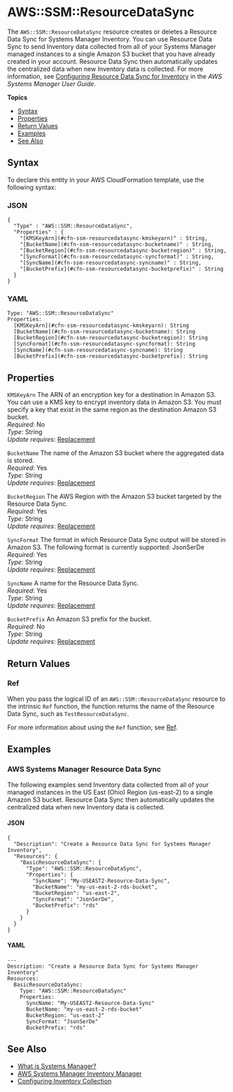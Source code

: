 # AWS::SSM::ResourceDataSync<a name="aws-resource-ssm-resourcedatasync"></a>

The `AWS::SSM::ResourceDataSync` resource creates or deletes a Resource Data Sync for Systems Manager Inventory\. You can use Resource Data Sync to send Inventory data collected from all of your Systems Manager managed instances to a single Amazon S3 bucket that you have already created in your account\. Resource Data Sync then automatically updates the centralized data when new Inventory data is collected\. For more information, see [Configuring Resource Data Sync for Inventory](https://docs.aws.amazon.com/systems-manager/latest/userguide/sysman-inventory-configuring.html#sysman-inventory-datasync) in the *AWS Systems Manager User Guide*\. 

**Topics**
+ [Syntax](#aws-resource-ssm-resourcedatasync-syntax)
+ [Properties](#aws-resource-ssm-resourcedatasync-properties)
+ [Return Values](#aws-resource-ssm-resourcedatasync-returnvalues)
+ [Examples](#aws-resource-ssm-resourcedatasync-examples)
+ [See Also](#aws-resource-ssm-resourcedatasync-seealso)

## Syntax<a name="aws-resource-ssm-resourcedatasync-syntax"></a>

To declare this entity in your AWS CloudFormation template, use the following syntax:

### JSON<a name="aws-resource-ssm-resourcedatasync-syntax.json"></a>

```
{
  "Type" : "AWS::SSM::ResourceDataSync",
  "Properties" : {
    "[KMSKeyArn](#cfn-ssm-resourcedatasync-kmskeyarn)" : String,
    "[BucketName](#cfn-ssm-resourcedatasync-bucketname)" : String,
    "[BucketRegion](#cfn-ssm-resourcedatasync-bucketregion)" : String,
    "[SyncFormat](#cfn-ssm-resourcedatasync-syncformat)" : String,
    "[SyncName](#cfn-ssm-resourcedatasync-syncname)" : String,
    "[BucketPrefix](#cfn-ssm-resourcedatasync-bucketprefix)" : String
  }
}
```

### YAML<a name="aws-resource-ssm-resourcedatasync-syntax.yaml"></a>

```
Type: "AWS::SSM::ResourceDataSync"
Properties:
  [KMSKeyArn](#cfn-ssm-resourcedatasync-kmskeyarn): String
  [BucketName](#cfn-ssm-resourcedatasync-bucketname): String
  [BucketRegion](#cfn-ssm-resourcedatasync-bucketregion): String
  [SyncFormat](#cfn-ssm-resourcedatasync-syncformat): String
  [SyncName](#cfn-ssm-resourcedatasync-syncname): String
  [BucketPrefix](#cfn-ssm-resourcedatasync-bucketprefix): String
```

## Properties<a name="aws-resource-ssm-resourcedatasync-properties"></a>

`KMSKeyArn`  <a name="cfn-ssm-resourcedatasync-kmskeyarn"></a>
The ARN of an encryption key for a destination in Amazon S3\. You can use a KMS key to encrypt inventory data in Amazon S3\. You must specify a key that exist in the same region as the destination Amazon S3 bucket\.  
 *Required*: No  
 *Type*: String  
 *Update requires*: [Replacement](using-cfn-updating-stacks-update-behaviors.md#update-replacement) 

`BucketName`  <a name="cfn-ssm-resourcedatasync-bucketname"></a>
The name of the Amazon S3 bucket where the aggregated data is stored\.  
 *Required*: Yes  
 *Type*: String  
 *Update requires*: [Replacement](using-cfn-updating-stacks-update-behaviors.md#update-replacement) 

`BucketRegion`  <a name="cfn-ssm-resourcedatasync-bucketregion"></a>
The AWS Region with the Amazon S3 bucket targeted by the Resource Data Sync\.  
 *Required*: Yes  
 *Type*: String  
 *Update requires*: [Replacement](using-cfn-updating-stacks-update-behaviors.md#update-replacement) 

`SyncFormat`  <a name="cfn-ssm-resourcedatasync-syncformat"></a>
The format in which Resource Data Sync output will be stored in Amazon S3\. The following format is currently supported: JsonSerDe  
 *Required*: Yes  
 *Type*: String  
 *Update requires*: [Replacement](using-cfn-updating-stacks-update-behaviors.md#update-replacement) 

`SyncName`  <a name="cfn-ssm-resourcedatasync-syncname"></a>
A name for the Resource Data Sync\.  
 *Required*: Yes  
 *Type*: String  
 *Update requires*: [Replacement](using-cfn-updating-stacks-update-behaviors.md#update-replacement) 

`BucketPrefix`  <a name="cfn-ssm-resourcedatasync-bucketprefix"></a>
An Amazon S3 prefix for the bucket\.  
 *Required*: No  
 *Type*: String  
 *Update requires*: [Replacement](using-cfn-updating-stacks-update-behaviors.md#update-replacement) 

## Return Values<a name="aws-resource-ssm-resourcedatasync-returnvalues"></a>

### Ref<a name="aws-resource-ssm-resourcedatasync-ref"></a>

When you pass the logical ID of an `AWS::SSM::ResourceDataSync` resource to the intrinsic `Ref` function, the function returns the name of the Resource Data Sync, such as `TestResourceDataSync`\. 

For more information about using the `Ref` function, see [Ref](intrinsic-function-reference-ref.md)\. 

## Examples<a name="aws-resource-ssm-resourcedatasync-examples"></a>

### AWS Systems Manager Resource Data Sync<a name="w13ab1c21c10d231c33c17b3"></a>

The following examples send Inventory data collected from all of your managed instances in the US East \(Ohio\) Region \(us\-east\-2\) to a single Amazon S3 bucket\. Resource Data Sync then automatically updates the centralized data when new Inventory data is collected\.

#### JSON<a name="aws-resource-ssm-resourcedatasync-example1.json"></a>

```
{
  "Description": "Create a Resource Data Sync for Systems Manager Inventory",
  "Resources": {
    "BasicResourceDataSync": {
      "Type": "AWS::SSM::ResourceDataSync",
      "Properties": {
        "SyncName": "My-USEAST2-Resource-Data-Sync",
        "BucketName": "my-us-east-2-rds-bucket",
        "BucketRegion": "us-east-2",
        "SyncFormat": "JsonSerDe",
        "BucketPrefix": "rds"
      }
    }
  }
}
```

#### YAML<a name="aws-resource-ssm-resourcedatasync-example1.yaml"></a>

```
---
Description: "Create a Resource Data Sync for Systems Manager Inventory"
Resources:
  BasicResourceDataSync:
    Type: "AWS::SSM::ResourceDataSync"
    Properties:
      SyncName: "My-USEAST2-Resource-Data-Sync"
      BucketName: "my-us-east-2-rds-bucket"
      BucketRegion: "us-east-2"
      SyncFormat: "JsonSerDe"
      BucketPrefix: "rds"
```

## See Also<a name="aws-resource-ssm-resourcedatasync-seealso"></a>
+ [What is Systems Manager?](https://docs.aws.amazon.com/systems-manager/latest/userguide/what-is-systems-manager.html)
+ [AWS Systems Manager Inventory Manager](https://docs.aws.amazon.com/systems-manager/latest/userguide/systems-manager-inventory.html)
+ [Configuring Inventory Collection](https://docs.aws.amazon.com/systems-manager/latest/userguide/sysman-inventory-configuring.html)